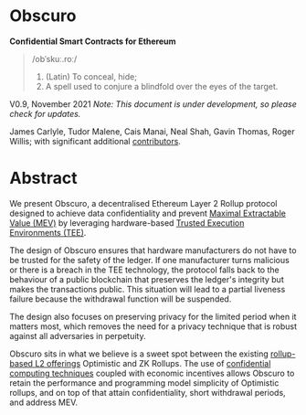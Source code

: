# Obscuro
**Confidential Smart Contracts for Ethereum**

> /obˈskuː.roː/
> 1. (Latin) To conceal, hide;
> 2. A spell used to conjure a blindfold over the eyes of the target.

V0.9, November 2021 
_Note: This document is under development, so please check for updates._

James Carlyle, Tudor Malene, Cais Manai, Neal Shah, Gavin Thomas, Roger Willis; with significant additional [contributors](./appendix.md#contributors).

# Abstract
We present Obscuro, a decentralised Ethereum Layer 2 Rollup protocol designed to achieve data confidentiality and prevent [Maximal Extractable Value (MEV)](https://ethereum.org/en/developers/docs/mev/) by leveraging hardware-based [Trusted Execution Environments (TEE)](https://en.wikipedia.org/wiki/Trusted_execution_environment).

The design of Obscuro ensures that hardware manufacturers do not have to be trusted for the safety of the ledger. If one manufacturer turns malicious or there is a breach in the TEE technology, the protocol falls back to the behaviour of a public blockchain that preserves the ledger's integrity but makes the transactions public. This situation will lead to a partial liveness failure because the withdrawal function will be suspended.

The design also focuses on preserving privacy for the limited period when it matters most, which removes the need for a privacy technique that is robust against all adversaries in perpetuity.

Obscuro sits in what we believe is a sweet spot between the existing [rollup-based L2 offerings](https://ethereum.org/en/developers/docs/scaling/layer-2-rollups/) Optimistic and ZK Rollups. The use of [confidential computing techniques](https://www.intel.co.uk/content/www/uk/en/security/confidential-computing.html) coupled with economic incentives allows Obscuro to retain the performance and programming model simplicity of Optimistic rollups, and on top of that attain confidentiality, short withdrawal periods, and address MEV.
